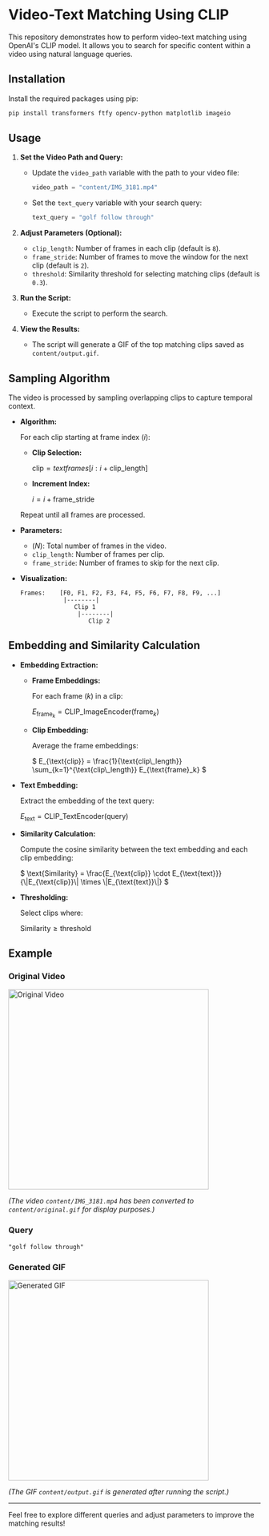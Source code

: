 # Video-Text Matching Using CLIP

This repository demonstrates how to perform video-text matching using OpenAI's CLIP model. It allows you to search for specific content within a video using natural language queries.

## Installation

Install the required packages using pip:

```bash
pip install transformers ftfy opencv-python matplotlib imageio
```

## Usage

1. **Set the Video Path and Query:**

   - Update the `video_path` variable with the path to your video file:

     ```python
     video_path = "content/IMG_3181.mp4"
     ```

   - Set the `text_query` variable with your search query:

     ```python
     text_query = "golf follow through"
     ```

2. **Adjust Parameters (Optional):**

   - `clip_length`: Number of frames in each clip (default is `8`).
   - `frame_stride`: Number of frames to move the window for the next clip (default is `2`).
   - `threshold`: Similarity threshold for selecting matching clips (default is `0.3`).

3. **Run the Script:**

   - Execute the script to perform the search.

4. **View the Results:**

   - The script will generate a GIF of the top matching clips saved as `content/output.gif`.

## Sampling Algorithm

The video is processed by sampling overlapping clips to capture temporal context.

- **Algorithm:**

  For each clip starting at frame index $`( i )`$:

  - **Clip Selection:**

    $`
    \text{clip} = text{frames}[i : i + \text{clip\_length}]
    `$

  - **Increment Index:**

    $`
    i = i + \text{frame\_stride}
    `$

  Repeat until all frames are processed.

- **Parameters:**

  - $`( N )`$: Total number of frames in the video.
  - `clip_length`: Number of frames per clip.
  - `frame_stride`: Number of frames to skip for the next clip.

- **Visualization:**

  ```
  Frames:    [F0, F1, F2, F3, F4, F5, F6, F7, F8, F9, ...]
              |--------|
                 Clip 1
                  |--------|
                     Clip 2
  ```

## Embedding and Similarity Calculation

- **Embedding Extraction:**

  - **Frame Embeddings:**

    For each frame $`( k )`$ in a clip:

    $`
    E_{\text{frame}_k} = \text{CLIP\_ImageEncoder}(\text{frame}_k)
    `$

  - **Clip Embedding:**

    Average the frame embeddings:

    $`
    E_{\text{clip}} = \frac{1}{\text{clip\_length}} \sum_{k=1}^{\text{clip\_length}} E_{\text{frame}_k}
    `$

- **Text Embedding:**

  Extract the embedding of the text query:

  $`
  E_{\text{text}} = \text{CLIP\_TextEncoder}(\text{query})
  `$

- **Similarity Calculation:**

  Compute the cosine similarity between the text embedding and each clip embedding:

  $`
  \text{Similarity} = \frac{E_{\text{clip}} \cdot E_{\text{text}}}{\|E_{\text{clip}}\| \times \|E_{\text{text}}\|}
  `$

- **Thresholding:**

  Select clips where:

  $`
  \text{Similarity} \geq \text{threshold}
  `$

## Example

### Original Video

<img src="content/original.gif" alt="Original Video" width="400">

*(The video `content/IMG_3181.mp4` has been converted to `content/original.gif` for display purposes.)*

### Query

```plaintext
"golf follow through"
```

### Generated GIF

<img src="content/output.gif" alt="Generated GIF" width="400">

*(The GIF `content/output.gif` is generated after running the script.)*

---

Feel free to explore different queries and adjust parameters to improve the matching results!
